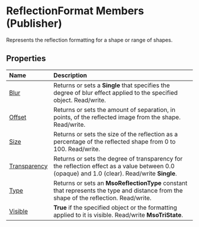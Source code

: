 
# ReflectionFormat Members (Publisher)
Represents the reflection formatting for a shape or range of shapes.

## Properties



|**Name**|**Description**|
|:-----|:-----|
| [Blur](e74815b0-050c-615a-1981-799489f70e21.md)|Returns or sets a  **Single** that specifies the degree of blur effect applied to the specified object. Read/write.|
| [Offset](e9e5c3a8-1f0a-0f72-8c0f-93094a3dd56a.md)|Returns or sets the amount of separation, in points, of the reflected image from the shape. Read/write.|
| [Size](2292231c-9714-6728-0881-b83a97371fea.md)|Returns or sets the size of the reflection as a percentage of the reflected shape from 0 to 100. Read/write.|
| [Transparency](3c115d2c-4004-5fd4-de10-3593c8f1a38e.md)|Returns or sets the degree of transparency for the reflection effect as a value between 0.0 (opaque) and 1.0 (clear). Read/write  **Single**.|
| [Type](de621574-b8ab-908c-71a6-bc20ad9a4086.md)|Returns or sets an  **MsoReflectionType** constant that represents the type and distance from the shape of the reflection. Read/write.|
| [Visible](c7d028cc-6df8-021e-4176-77463d5548de.md)| **True** if the specified object or the formatting applied to it is visible. Read/write **MsoTriState**.|
